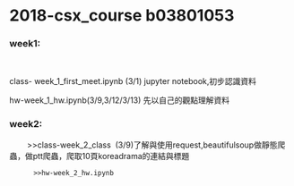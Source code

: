# 2018-csx_course b03801053
### week1: 
          <p>class- week_1_first_meet.ipynb (3/1) jupyter notebook,初步認識資料</p>
          <p>hw-week_1_hw.ipynb(3/9,3/12/3/13) 先以自己的觀點理解資料</p>
### week2:

          >>class-week_2_class  (3/9)了解與使用request,beautifulsoup做靜態爬蟲，做ptt爬蟲，爬取10頁koreadrama的連結與標題
        
          >>hw-week_2_hw.ipynb
